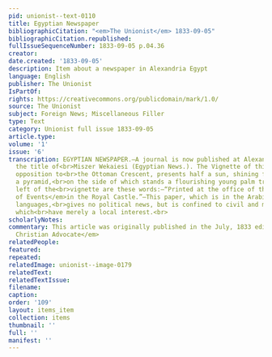 ```yaml
---
pid: unionist--text-0110
title: Egyptian Newspaper
bibliographicCitation: "<em>The Unionist</em> 1833-09-05"
bibliographicCitation.republished: 
fullIssueSequenceNumber: 1833-09-05 p.04.36
creator: 
date.created: '1833-09-05'
description: Item about a newspaper in Alexandria Egypt
language: English
publisher: The Unionist
IsPartOf: 
rights: https://creativecommons.org/publicdomain/mark/1.0/
source: The Unionist
subject: Foreign News; Miscellaneous Filler
type: Text
category: Unionist full issue 1833-09-05
article.type: 
volume: '1'
issue: '6'
transcription: EGYPTIAN NEWSPAPER.—A journal is now published at Alexandria, under
  the title of<br>Miszer Wekaiesi (Egyptian News.). The Vignette of this paper, in
  opposition to<br>the Ottoman Crescent, presents half a sun, shining forth from behind
  a pyramid,<br>on the side of which stands a flourishing young palm tree. On the
  left of the<br>vignette are these words:—“Printed at the office of the<br><em>Divan
  of Events</em>in the Royal Castle.”—This paper, which is in the Arabic and Turkish
  languages,<br>gives no political news, but is confined to civil and military subjects,
  which<br>have merely a local interest.<br>
scholarlyNotes: 
commentary: This article was originally published in the July, 1833 edition of <em>The
  Christian Advocate</em>
relatedPeople: 
featured: 
repeated: 
relatedImage: unionist--image-0179
relatedText: 
relatedTextIssue: 
filename: 
caption: 
order: '109'
layout: items_item
collection: items
thumbnail: ''
full: ''
manifest: ''
---
```

